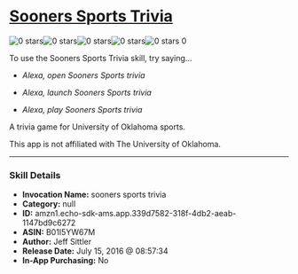 # [Sooners Sports Trivia](http://alexa.amazon.com/#skills/amzn1.echo-sdk-ams.app.339d7582-318f-4db2-aeab-1147bd9c6272)
![0 stars](../../images/ic_star_border_black_18dp_1x.png)![0 stars](../../images/ic_star_border_black_18dp_1x.png)![0 stars](../../images/ic_star_border_black_18dp_1x.png)![0 stars](../../images/ic_star_border_black_18dp_1x.png)![0 stars](../../images/ic_star_border_black_18dp_1x.png) 0

To use the Sooners Sports Trivia skill, try saying...

* *Alexa, open Sooners Sports trivia*

* *Alexa, launch Sooners Sports trivia*

* *Alexa, play Sooners Sports trivia*

A trivia game for University of Oklahoma sports.

This app is not affiliated with The University of Oklahoma.

***

### Skill Details

* **Invocation Name:** sooners sports trivia
* **Category:** null
* **ID:** amzn1.echo-sdk-ams.app.339d7582-318f-4db2-aeab-1147bd9c6272
* **ASIN:** B01I5YW67M
* **Author:** Jeff Sittler
* **Release Date:** July 15, 2016 @ 08:57:34
* **In-App Purchasing:** No
